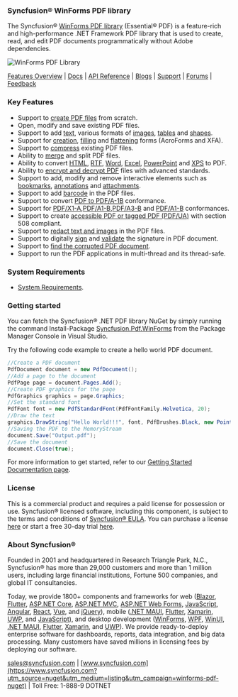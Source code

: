 ### Syncfusion® WinForms PDF library
The Syncfusion® [WinForms PDF library](https://www.syncfusion.com/pdf-framework/net?utm_source=nuget&utm_medium=listing&utm_campaign=winforms-pdf-nuget) (Essential® PDF) is a feature-rich and high-performance .NET Framework PDF library that is used to create, read, and edit PDF documents programmatically without Adobe dependencies.

![WinForms PDF Library](https://cdn.syncfusion.com/nuget-readme/fileformats/net-pdf-library.png)

[Features Overview](https://www.syncfusion.com/pdf-framework/net?utm_source=nuget&utm_medium=listing&utm_campaign=winforms-pdf-nuget) | [Docs](https://help.syncfusion.com/file-formats/pdf/overview?utm_source=nuget&utm_medium=listing&utm_campaign=winforms-pdf-nuget) | [API Reference](https://help.syncfusion.com/cr/file-formats/Syncfusion.Pdf.html?utm_source=nuget&utm_medium=listing&utm_campaign=winforms-pdf-nuget) | [Blogs](https://www.syncfusion.com/blogs/?s=pdf?utm_source=nuget&utm_medium=listing&utm_campaign=winforms-pdf-nuget) | [Support](https://support.syncfusion.com/create?utm_source=nuget&utm_medium=listing&utm_campaign=winforms-pdf-nuget) | [Forums](https://www.syncfusion.com/forums/windowsforms?utm_source=nuget&utm_medium=listing&utm_campaign=winforms-pdf-nuget) | [Feedback](https://www.syncfusion.com/feedback/winforms?utm_source=nuget&utm_medium=listing&utm_campaign=winforms-pdf-nuget)

### Key Features

* Support to [create PDF files](https://help.syncfusion.com/file-formats/pdf/create-pdf-file-in-windows-forms?utm_source=nuget&utm_medium=listing&utm_campaign=winforms-pdf-nuget) from scratch.
* Open, modify and save existing PDF files.
* Support to add [text](https://help.syncfusion.com/file-formats/pdf/working-with-text?utm_source=nuget&utm_medium=listing&utm_campaign=winforms-pdf-nuget), various formats of [images](https://help.syncfusion.com/file-formats/pdf/working-with-images?utm_source=nuget&utm_medium=listing&utm_campaign=winforms-pdf-nuget), [tables](https://help.syncfusion.com/file-formats/pdf/working-with-tables?utm_source=nuget&utm_medium=listing&utm_campaign=winforms-pdf-nuget) and [shapes](https://help.syncfusion.com/file-formats/pdf/working-with-shapes?utm_source=nuget&utm_medium=listing&utm_campaign=winforms-pdf-nuget).
* Support for [creation](https://help.syncfusion.com/file-formats/pdf/working-with-forms#creating-a-new-pdf-form?utm_source=nuget&utm_medium=listing&utm_campaign=winforms-pdf-nuget), [filling](https://help.syncfusion.com/file-formats/pdf/working-with-forms#filling-form-fields-in-an-existing-pdf-document?utm_source=nuget&utm_medium=listing&utm_campaign=winforms-pdf-nuget) and [flattening](https://help.syncfusion.com/file-formats/pdf/working-with-forms#removing-editing-capability-of-form-fields?utm_source=nuget&utm_medium=listing&utm_campaign=winforms-pdf-nuget) forms (AcroForms and XFA).
* Support to [compress](https://help.syncfusion.com/file-formats/pdf/working-with-compression?utm_source=nuget&utm_medium=listing&utm_campaign=winforms-pdf-nuget) existing PDF files.
* Ability to [merge](https://help.syncfusion.com/file-formats/pdf/merge-documents?utm_source=nuget&utm_medium=listing&utm_campaign=winforms-pdf-nuget) and split PDF files.
* Ability to convert [HTML](https://help.syncfusion.com/file-formats/pdf/working-with-document-conversions#mhtml-to-pdf?utm_source=nuget&utm_medium=listing&utm_campaign=winforms-pdf-nuget), [RTF](https://help.syncfusion.com/file-formats/pdf/working-with-document-conversions#converting-rtf-documents-to-pdf?utm_source=nuget&utm_medium=listing&utm_campaign=winforms-pdf-nuget), [Word](https://help.syncfusion.com/file-formats/pdf/working-with-document-conversions#converting-word-documents-to-pdf?utm_source=nuget&utm_medium=listing&utm_campaign=winforms-pdf-nuget), [Excel](https://help.syncfusion.com/file-formats/pdf/working-with-document-conversions#converting-excel-documents-to-pdf?utm_source=nuget&utm_medium=listing&utm_campaign=winforms-pdf-nuget), [PowerPoint](https://help.syncfusion.com/file-formats/presentation/presentation-to-pdf?utm_source=nuget&utm_medium=listing&utm_campaign=winforms-pdf-nuget) and [XPS](https://help.syncfusion.com/file-formats/pdf/working-with-document-conversions#converting-xps-document-to-pdf?utm_source=nuget&utm_medium=listing&utm_campaign=winforms-pdf-nuget) to PDF.
* Ability to [encrypt and decrypt PDF](https://help.syncfusion.com/file-formats/pdf/working-with-security?utm_source=nuget&utm_medium=listing&utm_campaign=winforms-pdf-nuget) files with advanced standards.
* Support to add, modify and remove interactive elements such as [bookmarks](https://help.syncfusion.com/file-formats/pdf/working-with-bookmarks?utm_source=nuget&utm_medium=listing&utm_campaign=winforms-pdf-nuget), [annotations](https://help.syncfusion.com/file-formats/pdf/working-with-annotations?utm_source=nuget&utm_medium=listing&utm_campaign=winforms-pdf-nuget) and [attachments](https://help.syncfusion.com/file-formats/pdf/working-with-attachments?utm_source=nuget&utm_medium=listing&utm_campaign=winforms-pdf-nuget).
* Support to add [barcode](https://help.syncfusion.com/file-formats/pdf/working-with-barcode?utm_source=nuget&utm_medium=listing&utm_campaign=winforms-pdf-nuget) in the PDF files.
* Support to convert [PDF to PDF/A-1B](https://help.syncfusion.com/file-formats/pdf/working-with-pdf-conformance#converting-pdf-to-pdfa-1b?utm_source=nuget&utm_medium=listing&utm_campaign=winforms-pdf-nuget) conformance.
* Support for [PDF/X1-A](https://help.syncfusion.com/file-formats/pdf/working-with-pdf-conformance#adding-support-for-pdfa-1b-conformance?utm_source=nuget&utm_medium=listing&utm_campaign=winforms-pdf-nuget),[PDF/A1-B](https://help.syncfusion.com/file-formats/pdf/working-with-pdf-conformance#adding-support-for-pdfa-1b-conformance?utm_source=nuget&utm_medium=listing&utm_campaign=winforms-pdf-nuget),[PDF/A3-B](https://help.syncfusion.com/file-formats/pdf/working-with-pdf-conformance#adding-support-for-pdfa-1b-conformance?utm_source=nuget&utm_medium=listing&utm_campaign=winforms-pdf-nuget) and [PDF/A1-B](https://help.syncfusion.com/file-formats/pdf/working-with-pdf-conformance#adding-support-for-pdfa-3b-conformance?utm_source=nuget&utm_medium=listing&utm_campaign=winforms-pdf-nuget) conformances.
* Support to create [accessible PDF or tagged PDF (PDF/UA)](https://help.syncfusion.com/file-formats/pdf/working-with-tagged-pdf?utm_source=nuget&utm_medium=listing&utm_campaign=winforms-pdf-nuget) with section 508 compliant.
* Support to [redact text and images](https://help.syncfusion.com/file-formats/pdf/working-with-redaction?utm_source=nuget&utm_medium=listing&utm_campaign=winforms-pdf-nuget) in the PDF files.
* Support to digitally [sign](https://help.syncfusion.com/file-formats/pdf/working-with-digitalsignature?utm_source=nuget&utm_medium=listing&utm_campaign=winforms-pdf-nuget) and [validate](https://help.syncfusion.com/file-formats/pdf/working-with-digitalsignature?utm_source=nuget&utm_medium=listing&utm_campaign=winforms-pdf-nuget) the signature in PDF document.
* Support to [find the corrupted PDF document](https://help.syncfusion.com/file-formats/pdf/working-with-document#find-corrupted-pdf-document?utm_source=nuget&utm_medium=listing&utm_campaign=winforms-pdf-nuget).
* Support to run the PDF applications in multi-thread and its thread-safe.

### System Requirements

* [System Requirements](https://help.syncfusion.com/file-formats/installation-and-upgrade/system-requirements?utm_source=nuget&utm_medium=listing&utm_campaign=winforms-pdf-nuget).

### Getting started

You can fetch the Syncfusion® .NET PDF library NuGet by simply running the command Install-Package [Syncfusion.Pdf.WinForms](https://www.nuget.org/packages/Syncfusion.Pdf.WinForms/?utm_source=nuget&utm_medium=listing&utm_campaign=winforms-pdf-nuget) from the Package Manager Console in Visual Studio.

Try the following code example to create a hello world PDF document.

```csharp
//Create a PDF document
PdfDocument document = new PdfDocument();  
//Add a page to the document
PdfPage page = document.Pages.Add();  
//Create PDF graphics for the page
PdfGraphics graphics = page.Graphics;  
//Set the standard font
PdfFont font = new PdfStandardFont(PdfFontFamily.Helvetica, 20);  
//Draw the text
graphics.DrawString("Hello World!!!", font, PdfBrushes.Black, new PointF(0, 0));  
//Saving the PDF to the MemoryStream
document.Save("Output.pdf"); 
//Save the document 
document.Close(true);
```

For more information to get started, refer to our [Getting Started Documentation page](https://help.syncfusion.com/file-formats/pdf/create-pdf-file-in-c-sharp-vb-net?utm_source=nuget&utm_medium=listing&utm_campaign=winforms-pdf-nuget).

### License

This is a commercial product and requires a paid license for possession or use. Syncfusion® licensed software, including this component, is subject to the terms and conditions of [Syncfusion® EULA](https://www.syncfusion.com/eula/es/?utm_source=nuget&utm_medium=listing&utm_campaign=winforms-pdf-nuget). You can purchase a license [here](https://www.syncfusion.com/sales/products?utm_source=nuget&utm_medium=listing&utm_campaign=winforms-pdf-nuget) or start a free 30-day trial [here](https://www.syncfusion.com/account/manage-trials/start-trials?utm_source=nuget&utm_medium=listing&utm_campaign=winforms-pdf-nuget).

### About Syncfusion®

Founded in 2001 and headquartered in Research Triangle Park, N.C., Syncfusion® has more than 29,000 customers and more than 1 million users, including large financial institutions, Fortune 500 companies, and global IT consultancies.
 
Today, we provide 1800+ components and frameworks for web ([Blazor](https://www.syncfusion.com/blazor-components?utm_source=nuget&utm_medium=listing&utm_campaign=winforms-pdf-nuget), [Flutter](https://www.syncfusion.com/flutter-widgets?utm_source=nuget&utm_medium=listing&utm_campaign=winforms-pdf-nuget), [ASP.NET Core](https://www.syncfusion.com/aspnet-core-ui-controls?utm_source=nuget&utm_medium=listing&utm_campaign=winforms-pdf-nuget), [ASP.NET MVC](https://www.syncfusion.com/aspnet-mvc-ui-controls?utm_source=nuget&utm_medium=listing&utm_campaign=winforms-pdf-nuget), [ASP.NET Web Forms](https://www.syncfusion.com/jquery/aspnet-webforms-ui-controls?utm_source=nuget&utm_medium=listing&utm_campaign=winforms-pdf-nuget), [JavaScript](https://www.syncfusion.com/javascript-ui-controls?utm_source=nuget&utm_medium=listing&utm_campaign=winforms-pdf-nuget), [Angular](https://www.syncfusion.com/angular-ui-components?utm_source=nuget&utm_medium=listing&utm_campaign=winforms-pdf-nuget), [React](https://www.syncfusion.com/react-ui-components?utm_source=nuget&utm_medium=listing&utm_campaign=winforms-pdf-nuget), [Vue](https://www.syncfusion.com/vue-ui-components?utm_source=nuget&utm_medium=listing&utm_campaign=winforms-pdf-nuget), and [jQuery](https://www.syncfusion.com/jquery-ui-widgets?utm_source=nuget&utm_medium=listing&utm_campaign=winforms-pdf-nuget)), mobile ([.NET MAUI](https://www.syncfusion.com/maui-controls?utm_source=nuget&utm_medium=listing&utm_campaign=winforms-pdf-nuget), [Flutter](https://www.syncfusion.com/flutter-widgets?utm_source=nuget&utm_medium=listing&utm_campaign=winforms-pdf-nuget), [Xamarin](https://www.syncfusion.com/xamarin-ui-controls?utm_source=nuget&utm_medium=listing&utm_campaign=winforms-pdf-nuget), [UWP](https://www.syncfusion.com/uwp-ui-controls?utm_source=nuget&utm_medium=listing&utm_campaign=winforms-pdf-nuget), and [JavaScript](https://www.syncfusion.com/javascript-ui-controls?utm_source=nuget&utm_medium=listing&utm_campaign=winforms-pdf-nuget)), and desktop development ([WinForms](https://www.syncfusion.com/winforms-ui-controls?utm_source=nuget&utm_medium=listing&utm_campaign=winforms-pdf-nuget), [WPF](https://www.syncfusion.com/wpf-controls?utm_source=nuget&utm_medium=listing&utm_campaign=winforms-pdf-nuget), [WinUI](https://www.syncfusion.com/winui-controls?utm_source=nuget&utm_medium=listing&utm_campaign=winforms-pdf-nuget), [.NET MAUI](https://www.syncfusion.com/maui-controls?utm_source=nuget&utm_medium=listing&utm_campaign=winforms-pdf-nuget), [Flutter](https://www.syncfusion.com/flutter-widgets?utm_source=nuget&utm_medium=listing&utm_campaign=winforms-pdf-nuget), [Xamarin](https://www.syncfusion.com/xamarin-ui-controls?utm_source=nuget&utm_medium=listing&utm_campaign=winforms-pdf-nuget), and [UWP](https://www.syncfusion.com/uwp-ui-controls?utm_source=nuget&utm_medium=listing&utm_campaign=winforms-pdf-nuget)). We provide ready-to-deploy enterprise software for dashboards, reports, data integration, and big data processing. Many customers have saved millions in licensing fees by deploying our software.

[sales@syncfusion.com](mailto:sales@syncfusion.com?Subject=Syncfusion%20WinForms%20PDF-%20NuGet) | [www.syncfusion.com](https://www.syncfusion.com?utm_source=nuget&utm_medium=listing&utm_campaign=winforms-pdf-nuget) | Toll Free: 1-888-9 DOTNET